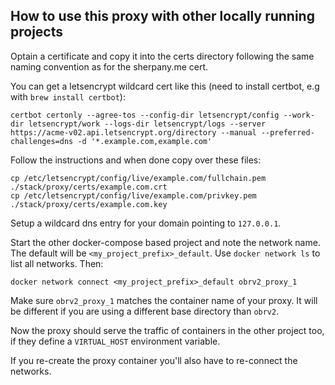 ## How to use this proxy with other locally running projects

Optain a certificate and copy it into the certs directory following the same 
naming convention as for the sherpany.me cert.

You can get a letsencrypt wildcard cert like this (need to install certbot, 
e.g with ``brew install certbot``):

```
certbot certonly --agree-tos --config-dir letsencrypt/config --work-dir letsencrypt/work --logs-dir letsencrypt/logs --server https://acme-v02.api.letsencrypt.org/directory --manual --preferred-challenges=dns -d '*.example.com,example.com'
```

Follow the instructions and when done copy over these files:

```
cp /etc/letsencrypt/config/live/example.com/fullchain.pem ./stack/proxy/certs/example.com.crt
cp /etc/letsencrypt/config/live/example.com/privkey.pem ./stack/proxy/certs/example.com.key
```

Setup a wildcard dns entry for your domain pointing to ``127.0.0.1``.

Start the other docker-compose based project and note the network name. The
default will be ``<my_project_prefix>_default``. Use ``docker network ls`` to 
list all networks. Then:

```
docker network connect <my_project_prefix>_default obrv2_proxy_1
```

Make sure ``obrv2_proxy_1`` matches the container name of your proxy. It will 
be different if you are using a different base directory than ``obrv2``.

Now the proxy should serve the traffic of containers in the other project too, 
if they define a ``VIRTUAL_HOST`` environment variable.

If you re-create the proxy container you'll also have to re-connect the 
networks.
